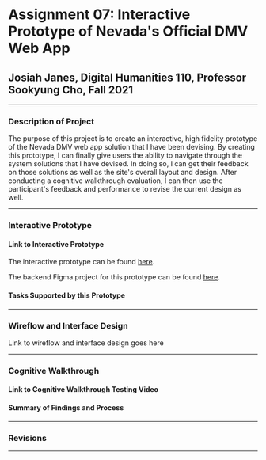 # Assignment 07: Interactive Prototype of Nevada's Official DMV Web App

## Josiah Janes, Digital Humanities 110, Professor Sookyung Cho, Fall 2021

---

### Description of Project
The purpose of this project is to create an interactive, high fidelity prototype of the Nevada DMV web app solution that I have been devising. By creating this prototype, I can finally give users the ability to navigate through the system solutions that I have devised. In doing so, I can get their feedback on those solutions as well as the site's overall layout and design. After conducting a cognitive walkthrough evaluation, I can then use the participant's feedback and performance to revise the current design as well.

---

### Interactive Prototype
#### Link to Interactive Prototype
The interactive prototype can be found [here](https://www.figma.com/proto/84UnkGIfWpkQLEWP4fwWXy/Assignment-7-Interactive-Prototype---Josiah-Janes---105090684?node-id=2%3A59&scaling=min-zoom&page-id=0%3A1&starting-point-node-id=2%3A59).

The backend Figma project for this prototype can be found [here](https://www.figma.com/file/84UnkGIfWpkQLEWP4fwWXy/Assignment-7-Interactive-Prototype---Josiah-Janes---105090684?node-id=0%3A1).
#### Tasks Supported by this Prototype

---

### Wireflow and Interface Design
Link to wireflow and interface design goes here

---

### Cognitive Walkthrough
#### Link to Cognitive Walkthrough Testing Video
#### Summary of Findings and Process

---

### Revisions

---
